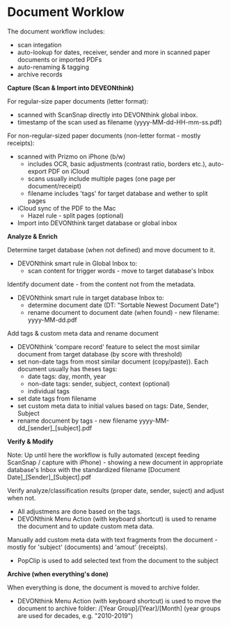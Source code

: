 # Document Worklow

The document workflow includes:
- scan integation 
- auto-lookup for dates, receiver, sender and more in scanned paper documents or imported PDFs
- auto-renaming & tagging 
- archive records

**Capture (Scan & Import into DEVEONthink)**

For regular-size paper documents (letter format):
- scanned with ScanSnap directly into DEVONthink global inbox.
- timestamp of the scan used as filename (yyyy-MM-dd-HH-mm-ss.pdf) 

For non-regular-sized paper documents (non-letter format - mostly receipts):
- scanned with Prizmo on iPhone (b/w)
    - includes OCR, basic adjustments (contrast ratio, borders etc.), auto-export PDF on iCloud
    - scans usually include multiple pages (one page per document/receipt)
    - filename includes 'tags' for target database and wether to split pages  
- iCloud sync of the PDF to the Mac
    - Hazel rule - split pages (optional)
- Import into DEVONthink target database or global inbox

**Analyze & Enrich**

Determine target database (when not defined) and move document to it.
- DEVONthink smart rule in Global Inbox to:
    - scan content for trigger words - move to target database's Inbox 

Identify document date - from the content not from the metadata.
- DEVONthink smart rule in target database Inbox to:
    - determine document date (DT: "Sortable Newest Document Date")
    - rename document to document date (when found) - new filename: yyyy-MM-dd.pdf

Add tags & custom meta data and rename document
- DEVONthink 'compare record' feature to select the most similar document from target database (by score with threshold)
- set non-date tags from most similar document (copy/paste)). Each document usually has theses tags:
    - date tags: day, month, year
    - non-date tags: sender, subject, context (optional)
    - individual tags
- set date tags from filename 
- set custom meta data to initial values based on tags: Date, Sender, Subject
- rename document by tags - new filename yyyy-MM-dd_[sender]_[subject].pdf

**Verify & Modify**

Note: Up until here the workflow is fully automated (except feeding ScanSnap / capture with iPhone) - showing a new document in appropriate database's Inbox with the standardized filename [Document Date]\_[Sender]\_[Subject].pdf

Verify analyze/classification results (proper date, sender, suject) and adjust when not.
- All adjustmens are done based on the tags.
- DEVONthink Menu Action (with keyboard shortcut) is used to rename the document and to update custom meta data. 

Manually add custom meta data with text fragments from the document - mostly for 'subject' (documents) and 'amout' (receipts).
- PopClip is used to add selected text from the document to the subject 

**Archive (when everything's done)**

When everything is done, the document is moved to archive folder.

- DEVONthink Menu Action (with keyboard shortcut) is used to move the document to archive folder: /[Year Group]/[Year]/[Month] (year groups are used for decades, e.g. "2010-2019")